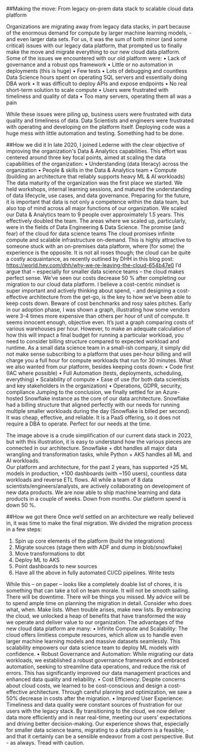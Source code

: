 ##Making the move: From legacy on-prem data stack to scalable cloud data platform 

Organizations are migrating away from legacy data stacks, in part because of the enormous demand for compute by larger machine learning models, - and even larger data sets. 
For us, it was the sum of both minor (and some critical) issues with our legacy data platform, that prompted us to finally make the move and migrate everything to our new cloud data platform. Some of the issues we encountered with our old platform were:
•	Lack of governance and a robust ops framework
•	Little or no automation in deployments (this is huge)
•	Few tests
•	Lots of debugging and countless Data Science hours spent on operating SQL servers and essentially doing DBA work
•	It was difficult to deploy APIs and expose endpoints
•	No real short-term solution to scale compute 
•	Users were frustrated with timeliness and quality of data 
•	Too many servers, operating them all was a pain 

While these issues were piling up, business users were frustrated with data quality and timeliness of data. Data Scientists and engineers were frustrated with operating and developing on the platform itself. Deploying code was a huge mess with little automation and testing. Something had to be done.

##How we did it
In late 2020, I joined Lederne with the clear objective of improving the organization's Data & Analytics capabilities. This effort was centered around three key focal points, aimed at scaling the data capabilities of the organization:
•	Understanding (data literacy) across the organization
•	People & skills in the Data & Analytics team
•	Compute (building an architecture that reliably supports heavy ML & AI workloads)
The data maturity of the organization was the first place we started. We held workshops, internal learning sessions, and matured the understanding of data lifecycle, use cases, and data governance. Preparing for the future, it is important that data is not only a competence within the data team, but also top of mind across all major functions of our organization. 
We scaled our Data & Analytics team to 9 people over approximately 1.5 years. This effectively doubled the team. The areas where we scaled up, particularly, were in the fields of Data Engineering & Data Science.
The promise (and fear) of the cloud for data science teams
The cloud promises infinite compute and scalable infrastructure on-demand. This is highly attractive to someone stuck with an on-premises data platform, where (for some) the experience is the opposite. It is not all roses though; the cloud can be quite a costly acquaintance, as recently outlined by DHH in this blog post: https://world.hey.com/dhh/why-we-re-leaving-the-cloud-654b47e0
I’d argue that – especially for smaller data science teams – the cloud makes perfect sense. We’ve seen our costs decrease 50 % after completing our migration to our cloud data platform. I believe a cost-centric mindset is super important and actively thinking about spend, - and designing a cost-effective architecture from the get-go, is the key to how we’ve been able to keep costs down. 
Beware of cost benchmarks and rosy sales pitches. Early in our adoption phase, I was shown a graph, illustrating how some vendors were 3-4 times more expensive than others per hour of unit of compute. It seems innocent enough, objective even. It’s just a graph comparing costs of various warehouses per hour.
However, to make an adequate calculation of how this will impact a final budget for running a particular workload, you need to consider billing structure compared to expected workload and runtime. As a small data science team in a small-ish company, it simply did not make sense subscribing to a platform that uses per-hour billing and will charge you a full hour for compute workloads that run for 30 minutes. 
What we also wanted from our platform, besides keeping costs down:
•	Code first (IAC where possible)
•	Full Automation (tests, deployments, scheduling, everything)
•	Scalability of compute
•	Ease of use (for both data scientists and key stakeholders in the organization)
•	Operations, GDPR, security, compliance
Jumping to the conclusion, we finally settled for an Azure-hosted Snowflake instance as the core of our data architecture. Snowflake had a billing structure that aligned perfectly with our needs for running multiple smaller workloads during the day (Snowflake is billed per second). It was cheap, effective, and reliable. It is a PaaS offering, so it does not require a DBA to operate. Perfect for our needs at the time.



The image above is a crude simplification of our current data stack in 2023, but with this illustration, it is easy to understand how the various pieces are connected in our architecture. Snowflake + dbt handles all major data wrangling and transformation tasks, while Python + AKS handles all ML and AI workloads.  
Our platform and architecture, for the past 2 years, has supported +25 ML models in production, +100 dashboards (with ~150 users), countless data workloads and reverse ETL flows. All while a team of 8 data scientists/engineers/analysts, are actively collaborating on development of new data products.
We are now able to ship machine learning and data products in a couple of weeks. Down from months. 
Our platform spend is down 50 %.

##How we got there
Once we’d settled on an architecture we really believed in, it was time to make the final migration. We divided the migration process in a few steps:
1)	Spin up core elements of the platform (build the integrations)
2)	Migrate sources (stage them with ADF and dump in blob/snowflake)
3)	Move transformations to dbt
4)	Deploy ML to AKS
5)	Point dashboards to new sources
6)	Have all the above in fully automated CI/CD pipelines. Write tests

While this – on paper – looks like a completely doable list of chores, it is something that can take a toll on team morale. It will not be smooth sailing. There will be downtime. There will be things you missed. 
My advice will be to spend ample time on planning the migration in detail. Consider who does what, when. Make lists. When trouble arises, make new lists.
By embracing the cloud, we unlocked a heap of benefits that have transformed the way we operate and deliver value to our organization. The advantages of the new cloud data platform are many:
•	Infinite Compute and Scalability: The cloud offers limitless compute resources, which allow us to handle even larger machine learning models and massive datasets seamlessly. This scalability empowers our data science team to deploy ML models with confidence.
•	Robust Governance and Automation: While migrating our data workloads, we established a robust governance framework and embraced automation, seeking to streamline data operations, and reduce the risk of errors. This has significantly improved our data management practices and enhanced data quality and reliability.
•	Cost Efficiency: Despite concerns about cloud costs, we learned to be cost-conscious and design a cost-effective architecture. Through careful planning and optimization, we saw a 50% decrease in costs after the migration.
•	Improved User Experience: Timeliness and data quality were constant sources of frustration for our users with the legacy stack. By transitioning to the cloud, we now deliver data more efficiently and in near real-time, meeting our users' expectations and driving better decision-making.
Our experience shows that, especially for smaller data science teams, migrating to a data platform is a feasible, - and that it certainly can be a sensible endeavor from a cost perspective. But - as always. Tread with caution. 
